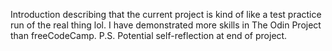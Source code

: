 Introduction describing that the current project is kind of like a test practice run of the real thing lol. I have demonstrated more skills in The Odin Project than freeCodeCamp. P.S. Potential self-reflection at end of project.